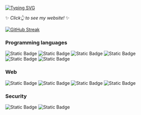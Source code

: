 <a href="https://zhang-leis-soul-script.gitbook.io/doc"><img src="https://readme-typing-svg.demolab.com?font=Fira+Code&pause=1000&color=6DDCCF&background=FF52BC00&width=610&lines=Learn+all+the+things+about+web3+,+security+and+AI." alt="Typing SVG" />
</a>

✨ *Click👆 to see my website!* ✨

[![GitHub Streak](https://streak-stats.demolab.com/?user=descartes100&theme=tokyonight)](https://git.io/streak-stats)

### Programming languages
![Static Badge](https://img.shields.io/badge/Solidity-brown?logo=solidity&logoColor=brown&labelColor=white)
![Static Badge](https://img.shields.io/badge/Python-blue?logo=python&labelColor=white)
![Static Badge](https://img.shields.io/badge/Javascript-yellow?logo=javascript&logoColor=yellow&labelColor=white)
![Static Badge](https://img.shields.io/badge/Rust-black?logo=rust&logoColor=black&labelColor=white)
![Static Badge](https://img.shields.io/badge/Typescript-%23007acc?logo=typescript&logoColor=%23007acc&labelColor=white)
![Static Badge](https://img.shields.io/badge/C%2B%2B-darkblue?logo=cplusplus&logoColor=darkblue&labelColor=white)

### Web
![Static Badge](https://img.shields.io/badge/mongoDB-darkgreen?logo=mongodb&logoColor=darkgreen&labelColor=white)
![Static Badge](https://img.shields.io/badge/Next.js-black?logo=nextdotjs&logoColor=black&labelColor=white)
![Static Badge](https://img.shields.io/badge/React-blue?logo=react&logoColor=blue&labelColor=white)
![Static Badge](https://img.shields.io/badge/TailwindCSS-green?logo=tailwindcss&logoColor=green&labelColor=white)

### Security
![Static Badge](https://img.shields.io/badge/BurpSuite-orange?logo=burpsuite&logoColor=orange&labelColor=white)
![Static Badge](https://img.shields.io/badge/Interactive%20Disassembler-purple?logoColor=purple)



<!--
**descartes100/descartes100** is a ✨ _special_ ✨ repository because its `README.md` (this file) appears on your GitHub profile.

Here are some ideas to get you started:

- 🔭 I’m currently working on ...
- 🌱 I’m currently learning ...
- 👯 I’m looking to collaborate on ...
- 🤔 I’m looking for help with ...
- 💬 Ask me about ...
- 📫 How to reach me: ...
- 😄 Pronouns: ...
- ⚡ Fun fact: ...
-->
